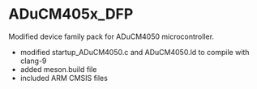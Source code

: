 # ADuCM405x_DFP
Modified device family pack for ADuCM4050 microcontroller.

- modified startup_ADuCM4050.c and ADuCM4050.ld to compile with clang-9
- added meson.build file 
- included ARM CMSIS files 



